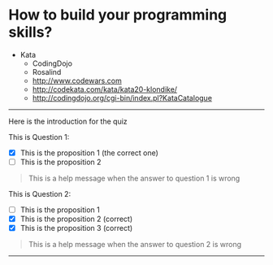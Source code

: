 # How to build your programming skills?

* Kata
  * CodingDojo
  * Rosalind
  * http://www.codewars.com
  * http://codekata.com/kata/kata20-klondike/
  * http://codingdojo.org/cgi-bin/index.pl?KataCatalogue

---

Here is the introduction for the quiz

This is Question 1:
- [x] This is the proposition 1 (the correct one)
- [ ] This is the proposition 2

> This is a help message when the answer to question 1 is wrong

This is Question 2:
- [ ] This is the proposition 1
- [x] This is the proposition 2 (correct)
- [x] This is the proposition 3 (correct)

> This is a help message when the answer to question 2 is wrong

---
